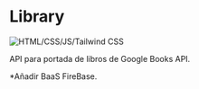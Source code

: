 # Library

![HTML/CSS/JS/Tailwind CSS](https://skillicons.dev/icons?i=html,css,js,tailwind)

API para portada de libros de Google Books API.

*Añadir BaaS FireBase.